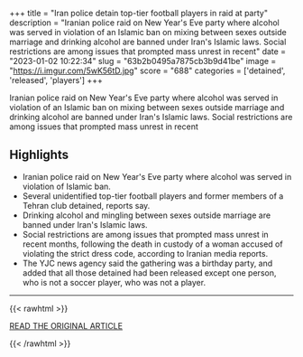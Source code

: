 +++
title = "Iran police detain top-tier football players in raid at party"
description = "Iranian police raid on New Year's Eve party where alcohol was served in violation of an Islamic ban on mixing between sexes outside marriage and drinking alcohol are banned under Iran's Islamic laws. Social restrictions are among issues that prompted mass unrest in recent"
date = "2023-01-02 10:22:34"
slug = "63b2b0495a7875cb3b9d41be"
image = "https://i.imgur.com/5wK56tD.jpg"
score = "688"
categories = ['detained', 'released', 'players']
+++

Iranian police raid on New Year's Eve party where alcohol was served in violation of an Islamic ban on mixing between sexes outside marriage and drinking alcohol are banned under Iran's Islamic laws. Social restrictions are among issues that prompted mass unrest in recent

## Highlights

- Iranian police raid on New Year's Eve party where alcohol was served in violation of Islamic ban.
- Several unidentified top-tier football players and former members of a Tehran club detained, reports say.
- Drinking alcohol and mingling between sexes outside marriage are banned under Iran's Islamic laws.
- Social restrictions are among issues that prompted mass unrest in recent months, following the death in custody of a woman accused of violating the strict dress code, according to Iranian media reports.
- The YJC news agency said the gathering was a birthday party, and added that all those detained had been released except one person, who is not a soccer player, who was not a player.

---

{{< rawhtml >}}
  <p class="article-category">
    <a target="_blank" href="https://www.middleeastmonitor.com/20230101-iran-police-detain-top-tier-football-players-in-raid-at-party/">READ THE ORIGINAL ARTICLE</a>
  </p>
{{< /rawhtml >}}
